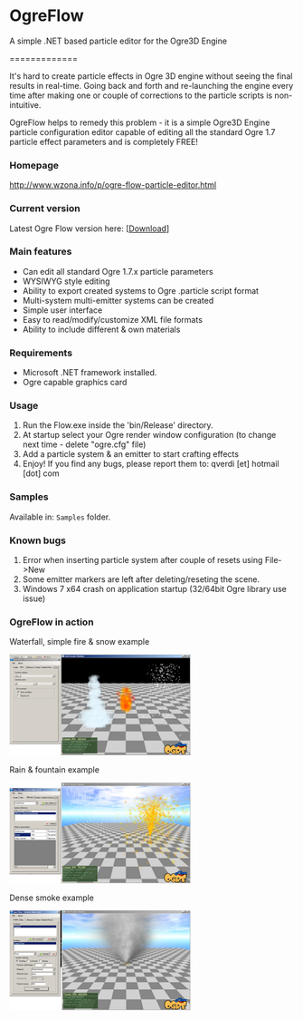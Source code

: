 OgreFlow
=============

A simple .NET based particle editor for the Ogre3D Engine

=============

It's hard to create particle effects in Ogre 3D engine without seeing the final results in real-time. Going back and forth and re-launching the engine every time after making one or couple of corrections to the particle scripts is non-intuitive.

OgreFlow helps to remedy this problem - it is a simple Ogre3D Engine particle configuration editor capable of editing all the standard Ogre 1.7 particle effect parameters and is completely FREE!

### Homepage ###
http://www.wzona.info/p/ogre-flow-particle-editor.html

### Current version ###
  Latest Ogre Flow version here: [<a href="https://github.com/tomazas/ogreflow/archive/master.zip" target="_blank">Download</a>]
  
### Main features ###
  * Can edit all standard Ogre 1.7.x particle parameters
  * WYSIWYG style editing
  * Ability to export created systems to Ogre .particle script format
  * Multi-system multi-emitter systems can be created
  * Simple user interface 
  * Easy to read/modify/customize XML file formats
  * Ability to include different & own materials

### Requirements ###
  * Microsoft .NET framework installed. 
  * Ogre capable graphics card

### Usage ###
1. Run the Flow.exe inside the 'bin/Release' directory.
2. At startup select your Ogre render window configuration (to change next time - delete "ogre.cfg" file)
3. Add a particle system & an emitter to start crafting effects 
4. Enjoy! If you find any bugs, please report them to: qverdi [et] hotmail [dot] com

### Samples ###
Available in: `Samples` folder.

### Known bugs ###
1. Error when inserting particle system after couple of resets using File->New
2. Some emitter markers are left after deleting/reseting the scene. 
3. Windows 7 x64 crash on application startup (32/64bit Ogre library use issue)

### OgreFlow in action ###

Waterfall, simple fire & snow example

![Alt text](/web/screen1_thumb.png "Waterfall, simple fire & snow example")

Rain & fountain example

![Alt text](/web/screen2_thumb.png "Rain & fountain example")

Dense smoke example

![Alt text](/web/shot1_thumb.png "Dense smoke example")
